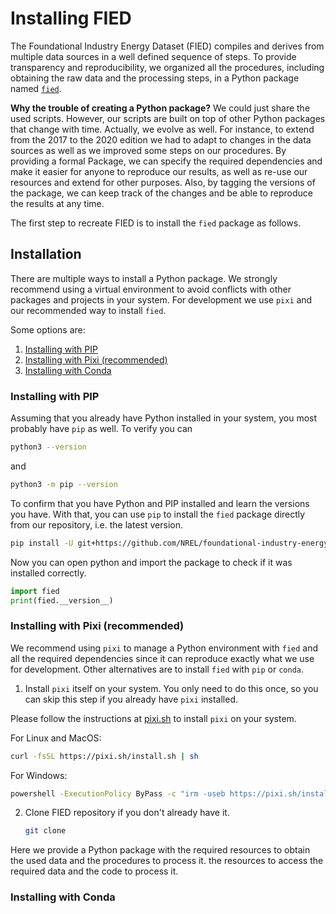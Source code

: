 # Installing FIED

The Foundational Industry Energy Dataset (FIED) compiles and derives from
multiple data sources in a well defined sequence of steps.
To provide transparency and reproducibility, we organized all the procedures, including obtaining the raw data and the processing steps, in a Python package named [`fied`](https://github.com/NREL/foundational-industry-energy-data). 

**Why the trouble of creating a Python package?** We could just share the used scripts. However, our scripts are built on top of other Python packages that change with time. Actually, we evolve as well. For instance, to extend from the 2017 to the 2020 edition we had to adapt to changes in the data sources as well as we improved some steps on our procedures.
By providing a formal Package, we can specify the required dependencies and make it easier for anyone to reproduce our results, as well as re-use our resources and extend for other purposes.
Also, by tagging the versions of the package, we can keep track of the changes and be able to reproduce the results at any time.

The first step to recreate FIED is to install the `fied` package as follows.

## Installation

There are multiple ways to install a Python package.
We strongly recommend using a virtual environment to avoid conflicts with other packages and projects in your system.
For development we use `pixi` and our recommended way to install `fied`.

Some options are:

1. [Installing with PIP](#installing-with-pip)
2. [Installing with Pixi (recommended)](#installing-with-pixi-recommended)
3. [Installing with Conda](#installing-with-conda)

### Installing with PIP

Assuming that you already have Python installed in your system, you most probably have `pip` as well. To verify you can

   ```bash
   python3 --version
   ```

   and

   ```bash
   python3 -m pip --version
   ```

To confirm that you have Python and PIP installed and learn the versions you have. With that, you can use `pip` to install the `fied` package directly from our repository, i.e. the latest version.

   ```bash
   pip install -U git+https://github.com/NREL/foundational-industry-energy-data.git
   ```

Now you can open python and import the package to check if it was installed correctly.

   ```python
   import fied
   print(fied.__version__)
   ```

### Installing with Pixi (recommended)


We recommend using `pixi` to manage a Python environment with `fied` and all the required dependencies since it can reproduce exactly what we use for development.
Other alternatives are to install `fied` with `pip` or `conda`.


1. Install `pixi` itself on your system. You only need to do this once, so you can skip this step if you already have `pixi` installed.

Please follow the instructions at [pixi.sh](https://pixi.sh) to install `pixi` on your system.

For Linux and MacOS:
   ```bash
   curl -fsSL https://pixi.sh/install.sh | sh
   ```

For Windows:
   ```cmd
   powershell -ExecutionPolicy ByPass -c "irm -useb https://pixi.sh/install.ps1 | iex"
   ```

2. Clone FIED repository if you don't already have it.

    ```bash
    git clone 

Here we provide a Python package with the required
resources to obtain the used data and the procedures to process it.
the resources to access the required data
and the code to process it.

### Installing with Conda
